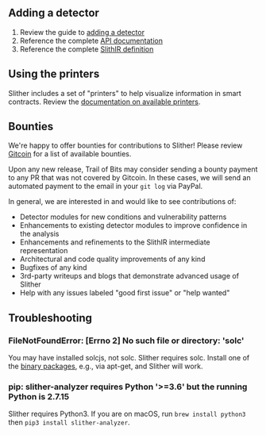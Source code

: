 ## Adding a detector

1. Review the guide to [adding a detector](Adding-a-new-detector)
2. Reference the complete [API documentation](API-examples)
3. Reference the complete [SlithIR definition](SlithIR)

## Using the printers

Slither includes a set of "printers" to help visualize information in smart contracts. Review the [documentation on available printers](Printer-documentation).

## Bounties

We're happy to offer bounties for contributions to Slither! Please review [Gitcoin](https://gitcoin.co/profile/trailofbits) for a list of available bounties.

Upon any new release, Trail of Bits may consider sending a bounty payment to any PR that was not covered by Gitcoin. In these cases, we will send an automated payment to the email in your `git log` via PayPal.

In general, we are interested in and would like to see contributions of:
* Detector modules for new conditions and vulnerability patterns
* Enhancements to existing detector modules to improve confidence in the analysis
* Enhancements and refinements to the SlithIR intermediate representation
* Architectural and code quality improvements of any kind
* Bugfixes of any kind
* 3rd-party writeups and blogs that demonstrate advanced usage of Slither
* Help with any issues labeled "good first issue" or "help wanted"

## Troubleshooting

### FileNotFoundError: [Errno 2] No such file or directory: 'solc'

You may have installed solcjs, not solc. Slither requires solc. Install one of the [binary packages](https://solidity.readthedocs.io/en/v0.4.21/installing-solidity.html#binary-packages), e.g., via apt-get, and Slither will work.

### pip: slither-analyzer requires Python '>=3.6' but the running Python is 2.7.15

Slither requires Python3. If you are on macOS, run `brew install python3` then `pip3 install slither-analyzer`.